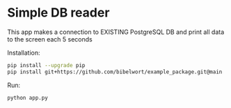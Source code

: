 # Simple DB reader

This app makes a connection to EXISTING PostgreSQL DB
and print all data to the screen each 5 seconds

Installation:
```bash
pip install --upgrade pip
pip install git+https://github.com/bibelwort/example_package.git@main
```

Run:
```bash
python app.py
```
